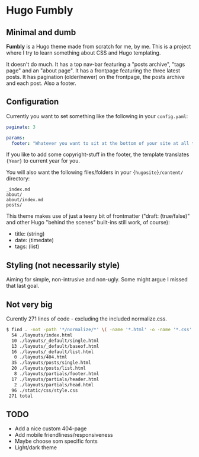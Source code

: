 # Hugo Fumbly

## Minimal and dumb

**Fumbly** is a Hugo theme made from scratch for me, by me. This is a project where I try to learn something about CSS and Hugo templating.

It doesn't do much. It has a top nav-bar featuring a "posts archive", "tags page" and an "about page". It has a frontpage featuring the three latest posts. It has pagination (older/newer) on the frontpage, the posts archive and each post. Also a footer.

## Configuration

Currently you want to set something like the following in your `config.yaml`:

```yaml
paginate: 3

params:
  footer: "Whatever you want to sit at the bottom of your site at all times"
```

If you like to add some copyright-stuff in the footer, the template translates `{Year}` to current year for you.

You will also want the following files/folders in your `{hugosite}/content/` directory:

```
_index.md
about/
about/index.md
posts/
```

This theme makes use of just a teeny bit of frontmatter ("draft: (true/false)" and other Hugo "behind the scenes" built-ins still work, of course):

- title: (string)
- date: (timedate)
- tags: (list)

## Styling (not necessarily style)

Aiming for simple, non-intrusive and non-ugly. Some might argue I missed that last goal.

## Not very big

Curently 271 lines of code - excluding the included normalize.css.

```bash
$ find . -not -path '*/normalize/*' \( -name '*.html' -o -name '*.css' \) | xargs wc -l
  54 ./layouts/index.html
  10 ./layouts/_default/single.html
  13 ./layouts/_default/baseof.html
  16 ./layouts/_default/list.html
   0 ./layouts/404.html
  35 ./layouts/posts/single.html
  20 ./layouts/posts/list.html
   8 ./layouts/partials/footer.html
  17 ./layouts/partials/header.html
   2 ./layouts/partials/head.html
  96 ./static/css/style.css
 271 total
```

## TODO

- Add a nice custom 404-page
- Add mobile friendliness/responsiveness
- Maybe choose som specific fonts
- Light/dark theme
